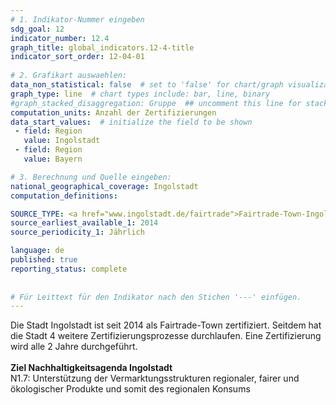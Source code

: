 ```yaml
---
# 1. Indikator-Nummer eingeben 
sdg_goal: 12 
indicator_number: 12.4
graph_title: global_indicators.12-4-title
indicator_sort_order: 12-04-01
 
# 2. Grafikart auswaehlen: 
data_non_statistical: false  # set to 'false' for chart/graph visualization 
graph_type: line  # chart types include: bar, line, binary 
#graph_stacked_disaggregation: Gruppe  ## uncomment this line for stacked bars. eplace 'Geschlecht' with the field of aggregation. 
computation_units: Anzahl der Zertifizierungen
data_start_values:  # initialize the field to be shown  
 - field: Region 
   value: Ingolstadt 
 - field: Region 
   value: Bayern 

# 3. Berechnung und Quelle eingeben: 
national_geographical_coverage: Ingolstadt 
computation_definitions: 

SOURCE_TYPE: <a href="www.ingolstadt.de/fairtrade">Fairtrade-Town-Ingolstadt</a>  # data source  
source_earliest_available_1: 2014
source_periodicity_1: Jährlich

language: de   
published: true 
reporting_status: complete
 
 
# Für Leittext für den Indikator nach den Stichen '---' einfügen. 
---
```

Die Stadt Ingolstadt ist seit 2014 als Fairtrade-Town zertifiziert. Seitdem hat die Stadt 4 weitere Zertifizierungsprozesse durchlaufen. Eine Zertifizierung wird alle 2 Jahre durchgeführt. <br>
<br>
<b>Ziel Nachhaltigkeitsagenda Ingolstadt</b><br>
N1.7: Unterstützung der Vermarktungsstrukturen regionaler, fairer und ökologischer Produkte und somit des regionalen Konsums

